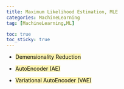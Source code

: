 ```yaml
---
title: Maximum Likelihood Estimation, MLE
categories: MachineLearning
tag: [MachineLearning,ML]

toc: true
toc_sticky: true
---
```


- <mark style='background-color: #fff5b1'> Demensionality Reduction </mark>

- <mark style='background-color: #fff5b1'> AutoEncoder (AE) </mark>

- <mark style='background-color: #fff5b1'> Variational AutoEncoder (VAE) </mark>
